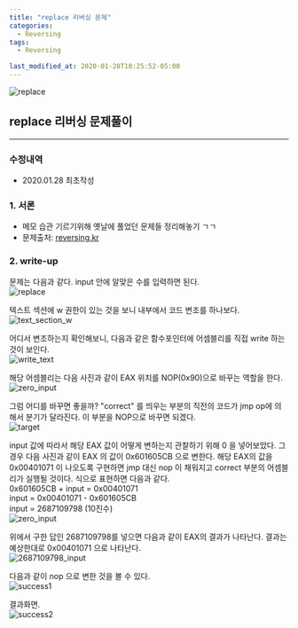```yaml
---
title: "replace 리버싱 문제"
categories:
  - Reversing
tags:
  - Reversing

last_modified_at: 2020-01-28T10:25:52-05:00
---
```



![replace](https://jylab.github.io/assets/images/replace.png)


## replace 리버싱 문제풀이
----
### 수정내역
- 2020.01.28 최초작성


### **1. 서론**
- 메모 습관 기르기위해 옛날에 풀었던 문제들 정리해놓기 ㄱㄱ 
- 문제출처: [reversing.kr](http://reversing.kr/challenge.php)


### **2. write-up**
문제는 다음과 같다. input 안에 알맞은 수를 입력하면 된다. <br>
![replace](https://jylab.github.io/assets/images/replace.png)

텍스트 섹션에 w 권한이 있는 것을 보니 내부에서 코드 변조를 하나보다. <br>
![text_section_w](https://jylab.github.io/assets/images/text_section_w.png)

어디서 변조하는지 확인해보니, 다음과 같은 함수포인터에 어셈블리를 직접 write 하는 것이 보인다. <br>
![write_text](https://jylab.github.io/assets/images/write_text.png)

해당 어셈블리는 다음 사진과 같이 EAX 위치를 NOP(0x90)으로 바꾸는 역할을 한다. <br>
![zero_input](https://jylab.github.io/assets/images/zero_input.png)

그럼 어디를 바꾸면 좋을까? "correct" 를 띄우는 부분의 직전의 코드가 jmp op에 의해서 분기가 달라진다. 이 부분을 NOP으로 바꾸면 되겠다. <br>
![target](https://jylab.github.io/assets/images/target.png)

input 값에 따라서 해당 EAX 값이 어떻게 변하는지 관찰하기 위해 0 을 넣어보았다. 그 경우 다음 사진과 같이 EAX 의 값이 0x601605CB 으로 변한다.
해당 EAX의 값을 0x00401071 이 나오도록 구현하면 jmp 대신 nop 이 채워지고 correct 부분의 어셈블리가 실행될 것이다. 식으로 표현하면 다음과 같다. <br>
0x601605CB + input = 0x00401071 <br>
input = 0x00401071 - 0x601605CB <br>
input = 2687109798 (10진수) <br>
![zero_input](https://jylab.github.io/assets/images/zero_input.png)

위에서 구한 답인 2687109798를 넣으면 다음과 같이 EAX의 결과가 나타난다. 결과는 예상한대로 0x00401071 으로 나타난다. <br>
![2687109798_input](https://jylab.github.io/assets/images/2687109798_input.png)

다음과 같이 nop 으로 변한 것을 볼 수 있다. <br>
![success1](https://jylab.github.io/assets/images/success1.png)

결과화면. <br>
![success2](https://jylab.github.io/assets/images/success2.png)

